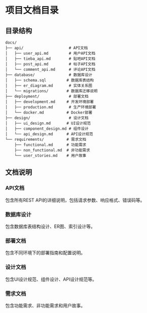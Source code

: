# 项目文档目录

## 目录结构

```
docs/
├── api/                    # API文档
│   ├── user_api.md         # 用户API文档
│   ├── tieba_api.md        # 贴吧API文档
│   ├── post_api.md         # 帖子API文档
│   └── comment_api.md      # 评论API文档
├── database/               # 数据库设计
│   ├── schema.sql         # 数据库表结构
│   ├── er_diagram.md       # 实体关系图
│   └── migrations/        # 数据库迁移说明
├── deployment/             # 部署文档
│   ├── development.md     # 开发环境部署
│   ├── production.md       # 生产环境部署
│   └── docker.md          # Docker部署
├── design/                 # 设计文档
│   ├── ui_design.md       # UI设计规范
│   ├── component_design.md # 组件设计
│   └── api_design.md      # API设计规范
└── requirements/          # 需求文档
    ├── functional.md      # 功能需求
    ├── non_functional.md  # 非功能需求
    └── user_stories.md    # 用户故事
```

## 文档说明

### API文档
包含所有REST API的详细说明，包括请求参数、响应格式、错误码等。

### 数据库设计
包含数据库表结构设计、ER图、索引设计等。

### 部署文档
包含不同环境下的部署指南和配置说明。

### 设计文档
包含UI设计规范、组件设计、API设计规范等。

### 需求文档
包含功能需求、非功能需求和用户故事。
